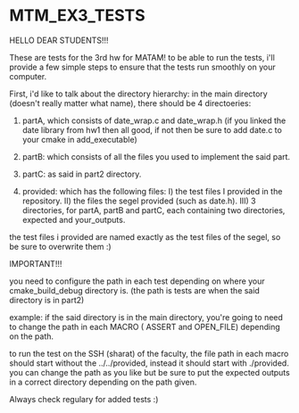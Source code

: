 # MTM_EX3_TESTS

HELLO DEAR STUDENTS!!!

These are tests for the 3rd hw for MATAM!
to be able to run the tests, i'll provide a few simple steps to ensure that the tests run smoothly on your computer.

First, i'd like to talk about the directory hierarchy:
in the main directory (doesn't really matter what name), there should be 4 directoeries:

1) partA, which consists of date_wrap.c and date_wrap.h (if you linked the date library from hw1 then all good, if not then be sure to add date.c to your cmake in add_executable)

2) partB: which consists of all the files you used to implement the said part.

3) partC: as said in part2 directory.

4) provided: which has the following files:
                I) the test files I provided in the repository.
                II) the files the segel provided (such as date.h).
                III) 3 directories, for partA, partB and partC, each containing two directories, expected and your_outputs.
                
the test files i provided are named exactly as the test files of the segel, so be sure to overwrite them :)


IMPORTANT!!!


you need to configure the path in each test depending on where your cmake_build_debug directory is. (the path is tests are when the said directory is in part2)

example:
  if the said directory is in the main directory, you're going to need to change the path in each MACRO ( ASSERT and OPEN_FILE) depending on the path.
    
  to run the test on the SSH (sharat) of the faculty, the file path in each macro should start without the ../../provided, instead it should start with ./provided.
 you can change the path as you like but be sure to put the expected outputs in a correct directory depending on the path given.
  
 Always check regulary for added tests :)
 
 
 

